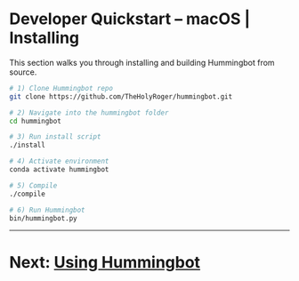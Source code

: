 # Developer Quickstart – macOS | Installing

This section walks you through installing and building Hummingbot from source.

```bash tab="Manual Installation"
# 1) Clone Hummingbot repo
git clone https://github.com/TheHolyRoger/hummingbot.git

# 2) Navigate into the hummingbot folder
cd hummingbot

# 3) Run install script
./install

# 4) Activate environment
conda activate hummingbot

# 5) Compile
./compile

# 6) Run Hummingbot
bin/hummingbot.py
```

---
# Next: [Using Hummingbot](/developers/gettingstarted/mac/3-using)

